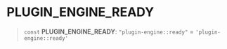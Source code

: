 # PLUGIN\_ENGINE\_READY

> `const` **PLUGIN\_ENGINE\_READY**: `"plugin-engine::ready"` = `'plugin-engine::ready'`

